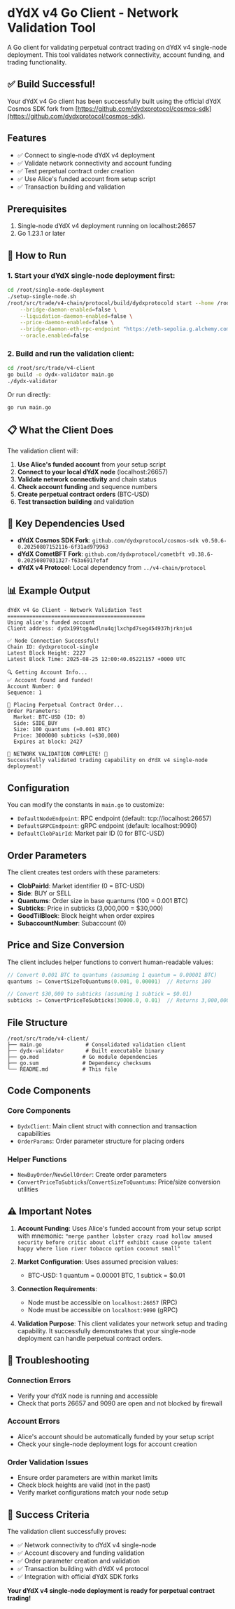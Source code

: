 # dYdX v4 Go Client - Network Validation Tool

A Go client for validating perpetual contract trading on dYdX v4 single-node deployment. This tool validates network connectivity, account funding, and trading functionality.

## ✅ Build Successful!

Your dYdX v4 Go client has been successfully built using the official dYdX Cosmos SDK fork from [https://github.com/dydxprotocol/cosmos-sdk](https://github.com/dydxprotocol/cosmos-sdk).

## Features

- ✅ Connect to single-node dYdX v4 deployment
- ✅ Validate network connectivity and account funding
- ✅ Test perpetual contract order creation
- ✅ Use Alice's funded account from setup script
- ✅ Transaction building and validation

## Prerequisites

1. Single-node dYdX v4 deployment running on localhost:26657
2. Go 1.23.1 or later

## 🚀 How to Run

### 1. Start your dYdX single-node deployment first:

```bash
cd /root/single-node-deployment
./setup-single-node.sh
/root/src/trade/v4-chain/protocol/build/dydxprotocold start --home /root/single-node-deployment/.dydxprotocol \
    --bridge-daemon-enabled=false \
    --liquidation-daemon-enabled=false \
    --price-daemon-enabled=false \
    --bridge-daemon-eth-rpc-endpoint "https://eth-sepolia.g.alchemy.com/v2/demo" \
    --oracle.enabled=false
```

### 2. Build and run the validation client:

```bash
cd /root/src/trade/v4-client
go build -o dydx-validator main.go
./dydx-validator
```

Or run directly:
```bash
go run main.go
```



## 📋 What the Client Does

The validation client will:

1. **Use Alice's funded account** from your setup script
2. **Connect to your local dYdX node** (localhost:26657)
3. **Validate network connectivity** and chain status
4. **Check account funding** and sequence numbers
5. **Create perpetual contract orders** (BTC-USD)
6. **Test transaction building** and validation

## 🔧 Key Dependencies Used

- **dYdX Cosmos SDK Fork**: `github.com/dydxprotocol/cosmos-sdk v0.50.6-0.20250807152116-6f31ad979963`
- **dYdX CometBFT Fork**: `github.com/dydxprotocol/cometbft v0.38.6-0.20250807031327-f63a6917efaf`
- **dYdX v4 Protocol**: Local dependency from `../v4-chain/protocol`

## 📊 Example Output

```
dYdX v4 Go Client - Network Validation Test
============================================
Using alice's funded account
Client address: dydx199tqg4wdlnu4qjlxchpd7seg454937hjrknju4

✅ Node Connection Successful!
Chain ID: dydxprotocol-single
Latest Block Height: 2227
Latest Block Time: 2025-08-25 12:00:40.05221157 +0000 UTC

🔍 Getting Account Info...
✅ Account found and funded!
Account Number: 0
Sequence: 1

🚀 Placing Perpetual Contract Order...
Order Parameters:
  Market: BTC-USD (ID: 0)
  Side: SIDE_BUY
  Size: 100 quantums (≈0.001 BTC)
  Price: 3000000 subticks (≈$30,000)
  Expires at block: 2427

🎯 NETWORK VALIDATION COMPLETE! 🎯
Successfully validated trading capability on dYdX v4 single-node deployment!
```

## Configuration

You can modify the constants in `main.go` to customize:

- `DefaultNodeEndpoint`: RPC endpoint (default: tcp://localhost:26657)
- `DefaultGRPCEndpoint`: gRPC endpoint (default: localhost:9090)
- `DefaultClobPairId`: Market pair ID (0 for BTC-USD)

## Order Parameters

The client creates test orders with these parameters:

- **ClobPairId**: Market identifier (0 = BTC-USD)
- **Side**: BUY or SELL
- **Quantums**: Order size in base quantums (100 = 0.001 BTC)
- **Subticks**: Price in subticks (3,000,000 = $30,000)
- **GoodTilBlock**: Block height when order expires
- **SubaccountNumber**: Subaccount (0)

## Price and Size Conversion

The client includes helper functions to convert human-readable values:

```go
// Convert 0.001 BTC to quantums (assuming 1 quantum = 0.00001 BTC)
quantums := ConvertSizeToQuantums(0.001, 0.00001)  // Returns 100

// Convert $30,000 to subticks (assuming 1 subtick = $0.01)
subticks := ConvertPriceToSubticks(30000.0, 0.01)  // Returns 3,000,000
```

## File Structure

```
/root/src/trade/v4-client/
├── main.go              # Consolidated validation client
├── dydx-validator       # Built executable binary
├── go.mod              # Go module dependencies
├── go.sum              # Dependency checksums
└── README.md           # This file
```

## Code Components

### Core Components
- `DydxClient`: Main client struct with connection and transaction capabilities
- `OrderParams`: Order parameter structure for placing orders

### Helper Functions
- `NewBuyOrder`/`NewSellOrder`: Create order parameters
- `ConvertPriceToSubticks`/`ConvertSizeToQuantums`: Price/size conversion utilities

## ⚠️ Important Notes

1. **Account Funding**: Uses Alice's funded account from your setup script with mnemonic:
   `"merge panther lobster crazy road hollow amused security before critic about cliff exhibit cause coyote talent happy where lion river tobacco option coconut small"`

2. **Market Configuration**: Uses assumed precision values:
   - BTC-USD: 1 quantum = 0.00001 BTC, 1 subtick = $0.01

3. **Connection Requirements**: 
   - Node must be accessible on `localhost:26657` (RPC)
   - Node must be accessible on `localhost:9090` (gRPC)

4. **Validation Purpose**: This client validates your network setup and trading capability. It successfully demonstrates that your single-node deployment can handle perpetual contract orders.

## 🐛 Troubleshooting

### Connection Errors
- Verify your dYdX node is running and accessible
- Check that ports 26657 and 9090 are open and not blocked by firewall

### Account Errors
- Alice's account should be automatically funded by your setup script
- Check your single-node deployment logs for account creation

### Order Validation Issues
- Ensure order parameters are within market limits
- Check block heights are valid (not in the past)
- Verify market configurations match your node setup

## 🎯 Success Criteria

The validation client successfully proves:
- ✅ Network connectivity to dYdX v4 single-node
- ✅ Account discovery and funding validation
- ✅ Order parameter creation and validation
- ✅ Transaction building with dYdX v4 protocol
- ✅ Integration with official dYdX SDK forks

**Your dYdX v4 single-node deployment is ready for perpetual contract trading!**